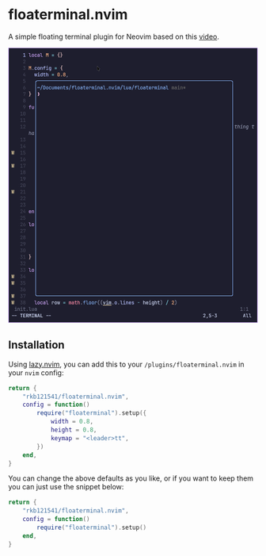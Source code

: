 # floaterminal.nvim

A simple floating terminal plugin for Neovim based on this [video](https://youtu.be/5PIiKDES_wc?si=NAfHfKuKz-IjBLEb).

![](screenshot.png)

## Installation

Using [lazy.nvim](https://github.com/folke/lazy.nvim), you can add this to your `/plugins/floaterminal.nvim` in your `nvim` config:
```lua
return {
    "rkb121541/floaterminal.nvim",
    config = function()
        require("floaterminal").setup({
            width = 0.8,
            height = 0.8,
            keymap = "<leader>tt",
        })
    end,
}
```

You can change the above defaults as you like, or if you want to keep them you can just use the snippet below:
```lua
return {
    "rkb121541/floaterminal.nvim",
    config = function()
        require("floaterminal").setup()
    end,
}
```
